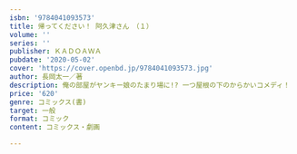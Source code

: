 ```yaml
---
isbn: '9784041093573'
title: 帰ってください！ 阿久津さん　（１）
volume: ''
series: ''
publisher: ＫＡＤＯＡＷＡ
pubdate: '2020-05-02'
cover: 'https://cover.openbd.jp/9784041093573.jpg'
author: 長岡太一／著
description: 俺の部屋がヤンキー娘のたまり場に!? 一つ屋根の下のからかいコメディ！
price: '620'
genre: コミックス(書)
target: 一般
format: コミック
content: コミックス・劇画

---
```

